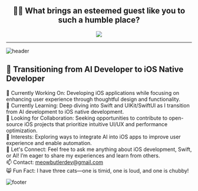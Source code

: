 <h2 style="text-align: center;">🏡🙇 What brings an esteemed guest like you to such a humble place?</h2>
<p align="center">
  <img src="https://image.until.blog/meowbutlerdev/about/1738594220704.png">
</p>

---

![header](https://capsule-render.vercel.app/api?type=venom&height=200&color=0:a18cd1,100:cd9cf2&text=Hi%20there👋&section=header&reversal=false&textBg=false&animation=twinkling&rotate=0&stroke=fbc2eb&strokeWidth=2&descSize=20&fontSize=70&fontAlignY=50&descAlignY=70)

## 🚀 Transitioning from AI Developer to iOS Native Developer

🔭 Currently Working On: Developing iOS applications while focusing on enhancing user experience through thoughtful design and functionality.  
🌱 Currently Learning: Deep diving into Swift and UIKit/SwiftUI as I transition from AI development to iOS native development.  
👯 Looking for Collaboration: Seeking opportunities to contribute to open-source iOS projects that prioritize intuitive UI/UX and performance optimization.  
🤔 Interests: Exploring ways to integrate AI into iOS apps to improve user experience and enable automation.  
💬 Let's Connect: Feel free to ask me anything about iOS development, Swift, or AI! I’m eager to share my experiences and learn from others.  
📫 Contact: meowbutlerdev@gmail.com  
😸 Fun Fact: I have three cats—one is timid, one is loud, and one is chubby!  

![footer](https://capsule-render.vercel.app/api?type=waving&height=200&color=0:a18cd1,100:cd9cf2&section=footer)

<!--
**vivaan-park/vivaan-park** is a ✨ _special_ ✨ repository because its `README.md` (this file) appears on your GitHub profile.

Here are some ideas to get you started:

- 🔭 I’m currently working on ...
- 🌱 I’m currently learning ...
- 👯 I’m looking to collaborate on ...
- 🤔 I’m looking for help with ...
- 💬 Ask me about ...
- 📫 How to reach me: ...
- 😄 Pronouns: ...
- ⚡ Fun fact: ...
-->
